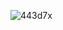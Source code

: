 ![443d7x](https://user-images.githubusercontent.com/31488481/83884805-43d93580-a767-11ea-9233-3fdb55921e06.gif)
